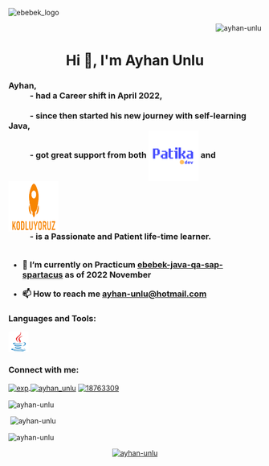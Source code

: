 ![ebebek_logo](https://user-images.githubusercontent.com/103220953/203633014-5f4cd869-ecc9-43ee-98d8-f93f6100e07a.svg)
<p align="right"> <img src="https://komarev.com/ghpvc/?username=ayhan-unlu&label=Profile%20views&color=0e75b6&style=flat" alt="ayhan-unlu" /> </p>
<h1 align="center">Hi 👋, I'm Ayhan Unlu</h1>

<h3 align="left">Ayhan, 
  <br />&nbsp&nbsp&nbsp&nbsp&nbsp&nbsp&nbsp&nbsp&nbsp&nbsp&nbsp- had a Career shift in April 2022, 
  <br />
  <br />&nbsp&nbsp&nbsp&nbsp&nbsp&nbsp&nbsp&nbsp&nbsp&nbsp&nbsp- since then started his new journey with self-learning Java,
 <br />&nbsp&nbsp&nbsp&nbsp&nbsp&nbsp&nbsp&nbsp&nbsp&nbsp&nbsp- got great support from both 
  <a href="https://app.patika.dev" target="blank"><img align="center" src="https://raw.githubusercontent.com/ayhan-unlu/ayhan-unlu/main/patikaLogoSVG.svg" alt="https://app.patika.dev/" height="100" width="100" /></a> 
  and 
  <a href="https://kodluyoruz.org/tr/kodluyoruz/" target="blank"><img align="center" src="https://raw.githubusercontent.com/ayhan-unlu/ayhan-unlu/main/KodluyoruzLogoSVG.svg" alt="https://kodluyoruz.org/tr/kodluyoruz/" height="100" width="100" /></a> 
  <br />&nbsp&nbsp&nbsp&nbsp&nbsp&nbsp&nbsp&nbsp&nbsp&nbsp&nbsp- is a Passionate and Patient life-time learner. 
  <br>
  <br>

- 👯 I’m currently on Practicum [ebebek-java-qa-sap-spartacus](https://www.patika.dev/bootcamp/ebebek-java-qa-practicum) as of 2022 November

- 📫 How to reach me **ayhan-unlu@hotmail.com**

<h3 align="left">Languages and Tools:</h3>
<p align="left"> <a href="https://www.java.com" target="_blank" rel="noreferrer"> <img src="https://raw.githubusercontent.com/devicons/devicon/master/icons/java/java-original.svg" alt="java" width="40" height="40"/> </a> </p>
<h3 align="left">Connect with me:</h3>
<p align="left">


<a href="https://linkedin.com/in/ayhanunlu" target="blank"><img align="center" src="https://raw.githubusercontent.com/rahuldkjain/github-profile-readme-generator/master/src/images/icons/Social/linked-in-alt.svg" alt="exp" height="30" width="40" />   </a><a href="https://www.hackerrank.com/ayhan_unlu" target="blank"><img align="center" src="https://raw.githubusercontent.com/rahuldkjain/github-profile-readme-generator/master/src/images/icons/Social/hackerrank.svg" alt="ayhan_unlu" height="30" width="40" /></a>   <a href="https://stackoverflow.com/users/18763309" target="blank"><img align="center" src="https://raw.githubusercontent.com/rahuldkjain/github-profile-readme-generator/master/src/images/icons/Social/stack-overflow.svg" alt="18763309" height="30" width="40" /></a>
  
</p>



<p><img align="center" src="https://github-readme-stats.vercel.app/api/top-langs?username=ayhan-unlu&show_icons=true&locale=en&layout=compact" alt="ayhan-unlu" /></p>

<p>&nbsp;<img align="center" src="https://github-readme-stats.vercel.app/api?username=ayhan-unlu&show_icons=true&locale=en" alt="ayhan-unlu" /></p>

<p><img align="center" src="https://github-readme-streak-stats.herokuapp.com/?user=ayhan-unlu&" alt="ayhan-unlu" /></p>
<p align="center"> <a href="https://github.com/ryo-ma/github-profile-trophy"><img src="https://github-profile-trophy.vercel.app/?username=ayhan-unlu" alt="ayhan-unlu" /></a> </p>
